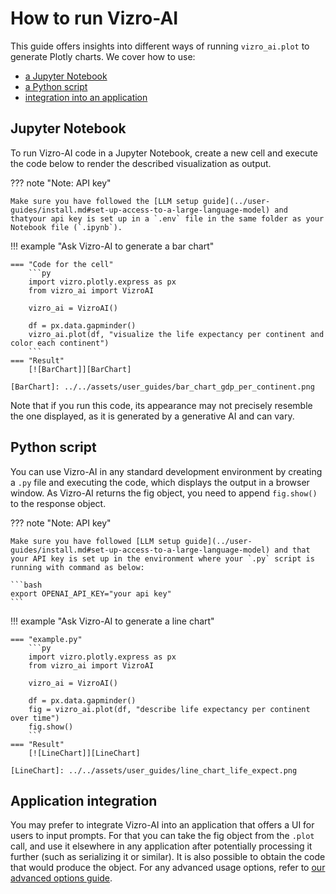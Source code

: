 # How to run Vizro-AI

This guide offers insights into different ways of running `vizro_ai.plot` to generate Plotly charts. We cover how to use:

* [a Jupyter Notebook](#jupyter-notebook)
* [a Python script](#python-script)
* [integration into an application](#application-integration)

## Jupyter Notebook
To run Vizro-AI code in a Jupyter Notebook, create a new cell and execute the code below to render the described visualization as output.

??? note "Note: API key"

    Make sure you have followed the [LLM setup guide](../user-guides/install.md#set-up-access-to-a-large-language-model) and thatyour api key is set up in a `.env` file in the same folder as your Notebook file (`.ipynb`).

!!! example "Ask Vizro-AI to generate a bar chart"

    === "Code for the cell"
        ```py
        import vizro.plotly.express as px
        from vizro_ai import VizroAI

        vizro_ai = VizroAI()

        df = px.data.gapminder()
        vizro_ai.plot(df, "visualize the life expectancy per continent and color each continent")
        ```
    === "Result"
        [![BarChart]][BarChart]

    [BarChart]: ../../assets/user_guides/bar_chart_gdp_per_continent.png

Note that if you run this code, its appearance may not precisely resemble the one displayed, as it is generated by a generative AI and can vary.

## Python script
You can use Vizro-AI in any standard development environment by creating a `.py` file and executing the code, which displays the output in a browser window. As Vizro-AI returns the fig object, you need to append `fig.show()` to the response object.

??? note "Note: API key"

    Make sure you have followed [LLM setup guide](../user-guides/install.md#set-up-access-to-a-large-language-model) and that your API key is set up in the environment where your `.py` script is running with command as below:

    ```bash
    export OPENAI_API_KEY="your api key"
    ```

!!! example "Ask Vizro-AI to generate a line chart"

    === "example.py"
        ```py
        import vizro.plotly.express as px
        from vizro_ai import VizroAI

        vizro_ai = VizroAI()

        df = px.data.gapminder()
        fig = vizro_ai.plot(df, "describe life expectancy per continent over time")
        fig.show()
        ```
    === "Result"
        [![LineChart]][LineChart]

    [LineChart]: ../../assets/user_guides/line_chart_life_expect.png

## Application integration

You may prefer to integrate Vizro-AI into an application that offers a UI for users to input prompts. For that you can take the fig object from the `.plot` call, and use it elsewhere
in any application after potentially processing it further (such as serializing it or similar). It is also possible to obtain the code that would produce the object. For any advanced usage options, refer to
[our advanced options guide](advanced-options.md).
